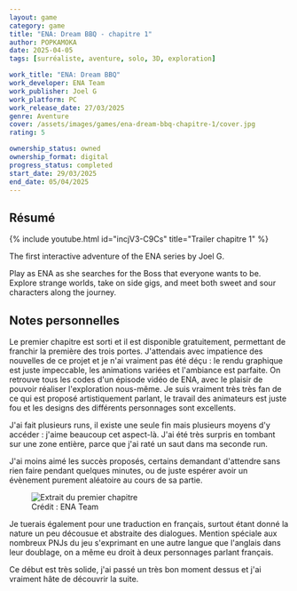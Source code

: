 ```yaml
---
layout: game
category: game
title: "ENA: Dream BBQ - chapitre 1"
author: POPKAMOKA
date: 2025-04-05
tags: [surréaliste, aventure, solo, 3D, exploration]

work_title: "ENA: Dream BBQ"
work_developer: ENA Team
work_publisher: Joel G
work_platform: PC
work_release_date: 27/03/2025
genre: Aventure
cover: /assets/images/games/ena-dream-bbq-chapitre-1/cover.jpg
rating: 5

ownership_status: owned
ownership_format: digital
progress_status: completed
start_date: 29/03/2025
end_date: 05/04/2025
---
```


## Résumé
{% include youtube.html id="incjV3-C9Cs" title="Trailer chapitre 1" %}

The first interactive adventure of the ENA series by Joel G.

Play as ENA as she searches for the Boss that everyone wants to be. Explore strange worlds, take on side gigs, and meet both sweet and sour characters along the journey.

## Notes personnelles
Le premier chapitre est sorti et il est disponible gratuitement, permettant de franchir la première des trois portes. J'attendais avec impatience des nouvelles de ce projet et je n'ai vraiment pas été déçu : le rendu graphique est juste impeccable, les animations variées et l'ambiance est parfaite. On retrouve tous les codes d'un épisode vidéo de ENA, avec le plaisir de pouvoir réaliser l'exploration nous-même. Je suis vraiment très très fan de ce qui est proposé artistiquement parlant, le travail des animateurs est juste fou et les designs des différents personnages sont excellents. 

J'ai fait plusieurs runs, il existe une seule fin mais plusieurs moyens d'y accéder : j'aime beaucoup cet aspect-là. J'ai été très surpris en tombant sur une zone entière, parce que j'ai raté un saut dans ma seconde run.

J'ai moins aimé les succès proposés, certains demandant d'attendre sans rien faire pendant quelques minutes, ou de juste espérer avoir un évènement purement aléatoire au cours de sa partie. 

<figure>
  <img src="{{ '/assets/images/games/ena-dream-bbq-chapitre-1/extrait.png' | relative_url }}" alt="Extrait du premier chapitre">
  <figcaption>Crédit : ENA Team</figcaption>
</figure>


Je tuerais également pour une traduction en français, surtout étant donné la nature un peu décousue et abstraite des dialogues. Mention spéciale aux nombreux PNJs du jeu s'exprimant en une autre langue que l'anglais dans leur doublage, on a même eu droit à deux personnages parlant français.

Ce début est très solide, j'ai passé un très bon moment dessus et j'ai vraiment hâte de découvrir la suite.

